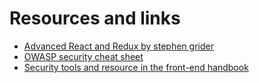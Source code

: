 # Resources and links

* [Advanced React and Redux by stephen grider](https://pplearn.udemy.com/the-complete-react-native-and-redux-course)
* [OWASP security cheat sheet](https://www.owasp.org/index.php/OWASP_Top_Ten_Cheat_Sheet)
* [Security tools and resource in the front-end handbook](https://frontendmasters.gitbooks.io/front-end-handbook-2017/content/tools/security.html)

